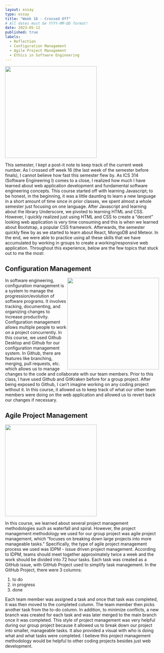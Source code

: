 ```yaml
---
layout: essay
type: essay
title: "Week 16 - Crossed Off"
# All dates must be YYYY-MM-DD format!
date: 2023-05-12
published: true
labels:
  - Reflection
  - Configuration Management
  - Agile Project Management 
  - Ethics in Software Engineering
---
```


<img width="300px" class="rounded float-start pe-4" src="https://media.istockphoto.com/id/532057583/vector/vector-calendar.jpg?s=612x612&w=0&k=20&c=A9VBI7PYasoklb5xcXXVisw4PCcuuc9y067qrBEi0W4=">

This semester, I kept a post-it note to keep track of the current week number. As I crossed off week 16 (the last week of the semester before finals), I cannot believe how fast this semester flew by. As ICS 314 (Software Engineering I) comes to a close, I realized how much I have learned about web application development and fundamental software engineering concepts. This course started off with learning Javascript; to be honest, in the beginning, it was a little daunting to learn a new language in a short amount of time since in prior classes, we spent almost a whole semester just focusing on one language. After Javascript and learning about the library Underscore, we pivoted to learning HTML and CSS. However, I quickly realized just using HTML and CSS to create a “decent” looking web application is very time consuming and this is when we learned about Bootstrap, a popular CSS framework. Afterwards, the semester quickly flew by as we started to learn about React, MongoDB and Meteor. In the end, we were able to practice using all these skills that we have accumulated by working in groups to create a working/responsive web application. Throughout this experience, below are the few topics that stuck out to me the most:  


## Configuration Management
<img align="right" width="300px" src="https://thurrott.s3.amazonaws.com/wp-content/uploads/sites/2/2023/01/GitHub.jpeg">

In software engineering, configuration management is a system to manage the progression/evolution of software programs. It involves tracking, documenting, and organizing changes to increase productivity. Configuration management allows multiple people to work on a project concurrently. In this course, we used Github Desktop and Github for our configuration management system. In Github, there are features like branching, merging, pull requests, etc. which allows us to manage changes to the code and collaborate with our team members. Prior to this class, I have used Github and GitKraken before for a group project. After being exposed to Github, I can’t imagine working on any coding project without it. In this course, it allowed us to keep track of what our other team members were doing on the web application and allowed us to revert back our changes if necessary. 

## Agile Project Management

<img align="center" width="300px" src="https://i.ytimg.com/vi/ff5cBkPg-bQ/maxresdefault.jpg">

In this course, we learned about several project management methodologies such as waterfall and spiral. However, the project management methodology we used for our group project was agile project management, which “focuses on breaking down large projects into more manageable tasks.” Specifically, the type of agile project management process we used was IDPM - issue driven project management. According to IDPM, teams should meet together approximately twice a week and the work should be divided into 72 hour tasks. Each task was created as a GitHub issue, with GitHub Project used to simplify task management. In the GitHub Project, there were 3 columns:

1) to do 
2) in progress 
3) done

Each team member was assigned a task and once that task was completed, it was then moved to the completed column. The team member then picks another task from the to-do column. In addition, to minimize conflicts, a new branch was created for each task and was later merged to the main branch once it was completed. This style of project management was very helpful during our group project because it allowed us to break down our project into smaller, manageable tasks. It also provided a visual with who is doing what and what tasks were completed. I believe this project management methodology would be helpful to other coding projects besides just web development. 

